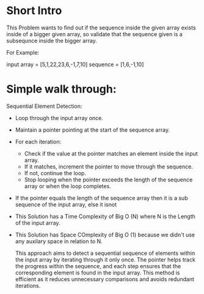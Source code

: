 # Short Intro

This Problem wants to find out if the sequence inside the given array exists inside of a bigger given array, so validate that the sequence given is a subsequnce inside the bigger array.

For Example:

input array = [5,1,22,23,6,-1,7,10]
sequence = [1,6,-1,10]

# Simple walk through:

Sequential Element Detection:

- Loop through the input array once.
- Maintain a pointer pointing at the start of the sequence array.
- For each iteration:

  - Check if the value at the pointer matches an element inside the input array.
  - If it matches, increment the pointer to move through the sequence.
  - If not, continue the loop.
  - Stop looping when the pointer exceeds the length of the sequence array or when the loop completes.

- If the pointer equals the length of the sequence array then it is a sub sequence of the input array, else it isnot
- This Solution has a Time Complexity of Big O (N) where N is the Length of the input array.
- This Solution has Space COmplexity of Big O (1) because we didn't use any auxilary space in relation to N.

  This approach aims to detect a sequential sequence of elements within the input array by iterating through it only once. The pointer helps track the progress within the sequence, and each step ensures that the corresponding element is found in the input array. This method is efficient as it reduces unnecessary comparisons and avoids redundant iterations.

